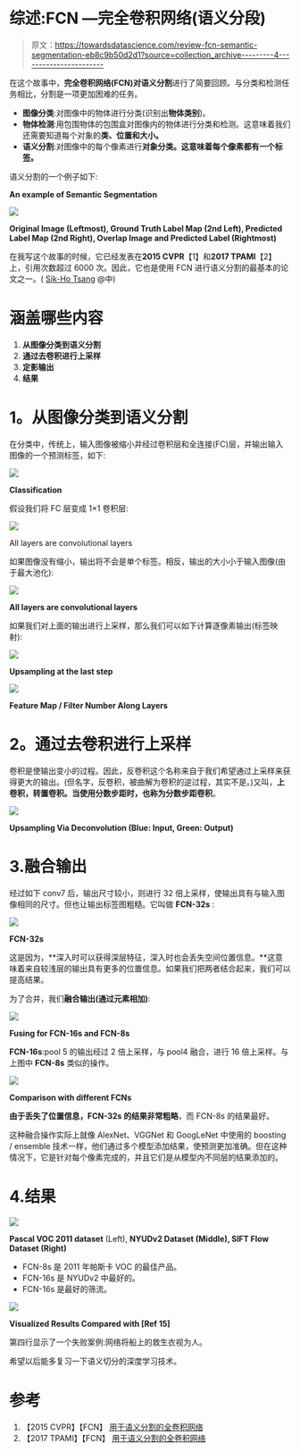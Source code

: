 # 综述:FCN —完全卷积网络(语义分段)

> 原文：<https://towardsdatascience.com/review-fcn-semantic-segmentation-eb8c9b50d2d1?source=collection_archive---------4----------------------->

在这个故事中，**完全卷积网络(FCN)对语义分割**进行了简要回顾。与分类和检测任务相比，分割是一项更加困难的任务。

*   **图像分类**:对图像中的物体进行分类(识别出**物体类别**)。
*   **物体检测**:用包围物体的包围盒对图像内的物体进行分类和检测。这意味着我们还需要知道每个对象的**类、位置和大小。**
*   **语义分割**:对图像中的每个像素进行**对象分类。这意味着每个像素都有一个标签。**

语义分割的一个例子如下:

**An example of Semantic Segmentation**

![](img/ebcfbd9bf98a26ebee66870ec1d5c254.png)

**Original Image (Leftmost), Ground Truth Label Map (2nd Left), Predicted Label Map (2nd Right), Overlap Image and Predicted Label (Rightmost)**

在我写这个故事的时候，它已经发表在**2015 CVPR**【1】和**2017 TPAMI**【2】上，引用次数超过 6000 次。因此，它也是使用 FCN 进行语义分割的最基本的论文之一。( [Sik-Ho Tsang](https://medium.com/u/aff72a0c1243?source=post_page-----eb8c9b50d2d1--------------------------------) @中)

# 涵盖哪些内容

1.  **从图像分类到语义分割**
2.  **通过去卷积进行上采样**
3.  **定影输出**
4.  **结果**

# **1。从图像分类到语义分割**

在分类中，传统上，输入图像被缩小并经过卷积层和全连接(FC)层，并输出输入图像的一个预测标签，如下:

![](img/adea75e72177db0f4592f4e7f775fc03.png)

**Classification**

假设我们将 FC 层变成 1×1 卷积层:

![](img/35201804712db5eced59c373154b04eb.png)

All layers are convolutional layers

如果图像没有缩小，输出将不会是单个标签。相反，输出的大小小于输入图像(由于最大池化):

![](img/93564ad48e45ef0065e56ec85689298d.png)

**All layers are convolutional layers**

如果我们对上面的输出进行上采样，那么我们可以如下计算逐像素输出(标签映射):

![](img/5b51eb8797657727e635e7906f6ed398.png)

**Upsampling at the last step**

![](img/ef12f688898a6338abefba1028b56033.png)

**Feature Map / Filter Number Along Layers**

# **2。通过去卷积进行上采样**

卷积是使输出变小的过程。因此，反卷积这个名称来自于我们希望通过上采样来获得更大的输出。(但名字，反卷积，被曲解为卷积的逆过程，其实不是。)又叫，**上卷积，转置卷积。**当使用分数步距时，也称为**分数步距卷积**。

![](img/0d7d11b5da945d4daca4118874f9761c.png)

**Upsampling Via Deconvolution (Blue: Input, Green: Output)**

# 3.融合输出

经过如下 conv7 后，输出尺寸较小，则进行 32 倍上采样，使输出具有与输入图像相同的尺寸。但也让输出标签图粗糙。它叫做 **FCN-32s** :

![](img/b867fa434885bfe478a254503e044749.png)

**FCN-32s**

这是因为，**深入时可以获得深层特征，深入时也会丢失空间位置信息。**这意味着来自较浅层的输出具有更多的位置信息。如果我们把两者结合起来，我们可以提高结果。

为了合并，我们**融合输出(通过元素相加)**:

![](img/bd1b12826c7354a16d08c3a8cc6ca3e2.png)

**Fusing for FCN-16s and FCN-8s**

**FCN-16s**:pool 5 的输出经过 2 倍上采样，与 pool4 融合，进行 16 倍上采样。与上图中 **FCN-8s** 类似的操作。

![](img/86040f3a1b2655912d28b28906565c8a.png)

**Comparison with different FCNs**

**由于丢失了位置信息，FCN-32s 的结果非常粗略**，而 FCN-8s 的结果最好。

这种融合操作实际上就像 AlexNet、VGGNet 和 GoogLeNet 中使用的 boosting / ensemble 技术一样，他们通过多个模型添加结果，使预测更加准确。但在这种情况下，它是针对每个像素完成的，并且它们是从模型内不同层的结果添加的。

# 4.结果

![](img/6d8e5dbea529778509fcd9a4f731a227.png)

**Pascal VOC 2011 dataset** (Left), **NYUDv2 Dataset (Middle), SIFT Flow Dataset (Right)**

*   FCN-8s 是 2011 年帕斯卡 VOC 的最佳产品。
*   FCN-16s 是 NYUDv2 中最好的。
*   FCN-16s 是最好的筛流。

![](img/0ac4ddda9cb2e6d5e3527a3ec460b9d7.png)

**Visualized Results Compared with [Ref 15]**

第四行显示了一个失败案例:网络将船上的救生衣视为人。

希望以后能多复习一下语义切分的深度学习技术。

# 参考

1.  【2015 CVPR】【FCN】
    [用于语义分割的全卷积网络](https://people.eecs.berkeley.edu/~jonlong/long_shelhamer_fcn.pdf)
2.  【2017 TPAMI】【FCN】
    [用于语义分割的全卷积网络](https://ieeexplore.ieee.org/document/7478072)